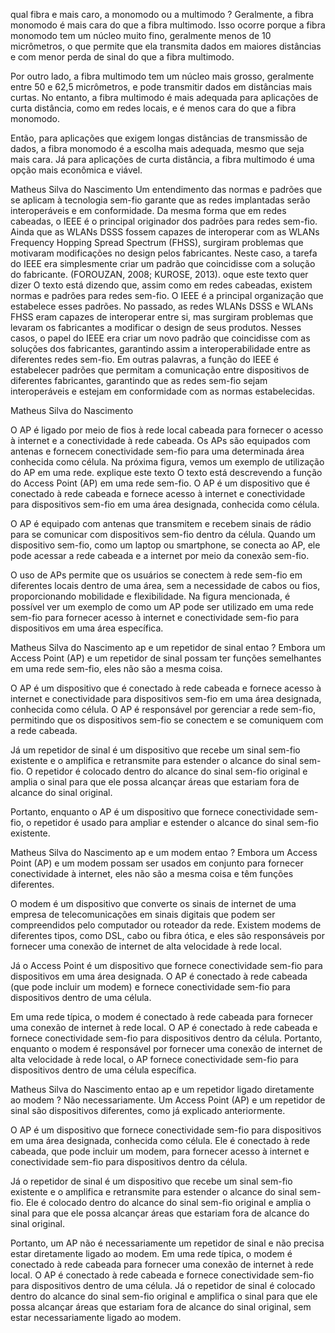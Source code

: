 qual fibra e mais caro, a monomodo ou a multimodo ?
Geralmente, a fibra monomodo é mais cara do que a fibra multimodo. Isso ocorre porque a fibra monomodo tem um núcleo muito fino, geralmente menos de 10 micrômetros, o que permite que ela transmita dados em maiores distâncias e com menor perda de sinal do que a fibra multimodo.

Por outro lado, a fibra multimodo tem um núcleo mais grosso, geralmente entre 50 e 62,5 micrômetros, e pode transmitir dados em distâncias mais curtas. No entanto, a fibra multimodo é mais adequada para aplicações de curta distância, como em redes locais, e é menos cara do que a fibra monomodo.

Então, para aplicações que exigem longas distâncias de transmissão de dados, a fibra monomodo é a escolha mais adequada, mesmo que seja mais cara. Já para aplicações de curta distância, a fibra multimodo é uma opção mais econômica e viável.




Matheus Silva do Nascimento
Um entendimento das normas e padrões que se aplicam à tecnologia sem-fio garante que as redes implantadas serão interoperáveis e em conformidade. Da mesma forma que em redes cabeadas, o IEEE é o principal originador dos padrões para redes sem-fio. Ainda que as WLANs DSSS fossem capazes de interoperar com as WLANs Frequency Hopping Spread Spectrum (FHSS), surgiram problemas que motivaram modificações no design pelos fabricantes. Neste caso, a tarefa do IEEE era simplesmente criar um padrão que coincidisse com a solução do fabricante. (FOROUZAN, 2008; KUROSE, 2013).    oque este texto quer dizer
O texto está dizendo que, assim como em redes cabeadas, existem normas e padrões para redes sem-fio. O IEEE é a principal organização que estabelece esses padrões. No passado, as redes WLANs DSSS e WLANs FHSS eram capazes de interoperar entre si, mas surgiram problemas que levaram os fabricantes a modificar o design de seus produtos. Nesses casos, o papel do IEEE era criar um novo padrão que coincidisse com as soluções dos fabricantes, garantindo assim a interoperabilidade entre as diferentes redes sem-fio. Em outras palavras, a função do IEEE é estabelecer padrões que permitam a comunicação entre dispositivos de diferentes fabricantes, garantindo que as redes sem-fio sejam interoperáveis e estejam em conformidade com as normas estabelecidas.




Matheus Silva do Nascimento

O AP é ligado por meio de fios à rede local cabeada para fornecer o acesso à internet e a conectividade à rede cabeada. Os APs são equipados com antenas e fornecem conectividade sem-fio para uma determinada área conhecida como célula. Na próxima figura, vemos um exemplo de utilização do AP em uma rede.    explique este texto
O texto está descrevendo a função do Access Point (AP) em uma rede sem-fio. O AP é um dispositivo que é conectado à rede cabeada e fornece acesso à internet e conectividade para dispositivos sem-fio em uma área designada, conhecida como célula.

O AP é equipado com antenas que transmitem e recebem sinais de rádio para se comunicar com dispositivos sem-fio dentro da célula. Quando um dispositivo sem-fio, como um laptop ou smartphone, se conecta ao AP, ele pode acessar a rede cabeada e a internet por meio da conexão sem-fio.

O uso de APs permite que os usuários se conectem à rede sem-fio em diferentes locais dentro de uma área, sem a necessidade de cabos ou fios, proporcionando mobilidade e flexibilidade. Na figura mencionada, é possível ver um exemplo de como um AP pode ser utilizado em uma rede sem-fio para fornecer acesso à internet e conectividade sem-fio para dispositivos em uma área específica.




Matheus Silva do Nascimento
ap e um repetidor de sinal entao ?
Embora um Access Point (AP) e um repetidor de sinal possam ter funções semelhantes em uma rede sem-fio, eles não são a mesma coisa.

O AP é um dispositivo que é conectado à rede cabeada e fornece acesso à internet e conectividade para dispositivos sem-fio em uma área designada, conhecida como célula. O AP é responsável por gerenciar a rede sem-fio, permitindo que os dispositivos sem-fio se conectem e se comuniquem com a rede cabeada.

Já um repetidor de sinal é um dispositivo que recebe um sinal sem-fio existente e o amplifica e retransmite para estender o alcance do sinal sem-fio. O repetidor é colocado dentro do alcance do sinal sem-fio original e amplia o sinal para que ele possa alcançar áreas que estariam fora de alcance do sinal original.

Portanto, enquanto o AP é um dispositivo que fornece conectividade sem-fio, o repetidor é usado para ampliar e estender o alcance do sinal sem-fio existente.




Matheus Silva do Nascimento
ap e um modem entao ?
Embora um Access Point (AP) e um modem possam ser usados em conjunto para fornecer conectividade à internet, eles não são a mesma coisa e têm funções diferentes.

O modem é um dispositivo que converte os sinais de internet de uma empresa de telecomunicações em sinais digitais que podem ser compreendidos pelo computador ou roteador da rede. Existem modems de diferentes tipos, como DSL, cabo ou fibra ótica, e eles são responsáveis por fornecer uma conexão de internet de alta velocidade à rede local.

Já o Access Point é um dispositivo que fornece conectividade sem-fio para dispositivos em uma área designada. O AP é conectado à rede cabeada (que pode incluir um modem) e fornece conectividade sem-fio para dispositivos dentro de uma célula.

Em uma rede típica, o modem é conectado à rede cabeada para fornecer uma conexão de internet à rede local. O AP é conectado à rede cabeada e fornece conectividade sem-fio para dispositivos dentro da célula. Portanto, enquanto o modem é responsável por fornecer uma conexão de internet de alta velocidade à rede local, o AP fornece conectividade sem-fio para dispositivos dentro de uma célula específica.




Matheus Silva do Nascimento
entao ap e um repetidor ligado diretamente ao modem ?
Não necessariamente. Um Access Point (AP) e um repetidor de sinal são dispositivos diferentes, como já explicado anteriormente.

O AP é um dispositivo que fornece conectividade sem-fio para dispositivos em uma área designada, conhecida como célula. Ele é conectado à rede cabeada, que pode incluir um modem, para fornecer acesso à internet e conectividade sem-fio para dispositivos dentro da célula.

Já o repetidor de sinal é um dispositivo que recebe um sinal sem-fio existente e o amplifica e retransmite para estender o alcance do sinal sem-fio. Ele é colocado dentro do alcance do sinal sem-fio original e amplia o sinal para que ele possa alcançar áreas que estariam fora de alcance do sinal original.

Portanto, um AP não é necessariamente um repetidor de sinal e não precisa estar diretamente ligado ao modem. Em uma rede típica, o modem é conectado à rede cabeada para fornecer uma conexão de internet à rede local. O AP é conectado à rede cabeada e fornece conectividade sem-fio para dispositivos dentro de uma célula. Já o repetidor de sinal é colocado dentro do alcance do sinal sem-fio original e amplifica o sinal para que ele possa alcançar áreas que estariam fora de alcance do sinal original, sem estar necessariamente ligado ao modem.
